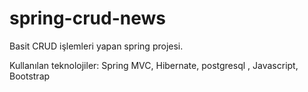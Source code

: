 # spring-crud-news

Basit CRUD işlemleri yapan spring projesi.

Kullanılan teknolojiler:  Spring MVC, Hibernate, postgresql , Javascript, Bootstrap
